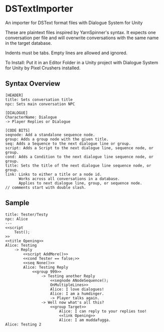 # DSTextImporter
An importer for DSText format files with Dialogue System for Unity

These are plaintext files inspired by YarnSpinner's syntax. It expects one conversation per file and will overwrite conversations with the same name in the target database.

Indents must be tabs. Empty lines are allowed and ignored.

To Install: Put it in an Editor Folder in a Unity project with Dialogue System for Unity by Pixel Crushers installed.

## Syntax Overview
```
[HEADER]
title: Sets conversation title
npc: Sets main conversation NPC

[DIALOGUE]
CharacterName: Dialogue
-> Player Replies or Dialogue

[CODE BITS]
seqnode: Add a standalone sequence node.
group: Adds a group node with the given title.
seq: Adds a Sequence to the next dialogue line or group.
script: Adds a Script to the next dialogue line, sequence node, or group.
cond: Adds a Condition to the next dialogue line sequence node, or group.
title: Sets the title of the next dialogue line sequence node, or group.
link: Links to either a title or a node id. 
      Works across all conversations in a database. 
      Applies to next dialogue line, group, or sequence node.
// comments start with double slash.
```

## Sample
```
title: Tester/Testy
npc: Alice
---
<<script 
	Test();
>>
<<title Opening>>
Alice: Testing
	-> Reply
		<<script AddMore()>>
		<<cond Tester == false;>>
		<<seq None()>>
		Alice: Testing Reply
			<<group 999>>
				-> Testing another Reply
					<<seqnode ANodeSequence();
					OnMultipleLines>>
					Alice: I love dialogues!
					Alice: I am a humdinger.
					-> Player talks again.
				-> Well now what's all this?
					<<group Target>>
						Alice: I can reply to your replies too!
						<<link Opening>>
						Alice: I am muddafugga.
Alice: Testing 2
```
